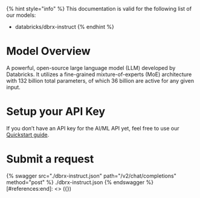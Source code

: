 [#references:start]: <> ({ "template": "openapi" })
{% hint style="info" %}
This documentation is valid for the following list of our models:
* databricks/dbrx-instruct
{% endhint %}

# Model Overview
A powerful, open-source large language model (LLM) developed by Databricks. It utilizes a fine-grained mixture-of-experts (MoE) architecture with 132 billion total parameters, of which 36 billion are active for any given input.

# Setup your API Key
If you don’t have an API key for the AI/ML API yet, feel free to use our [Quickstart guide](https://docs.aimlapi.com/quickstart/setting-up).

# Submit a request
{% swagger src="./dbrx-instruct.json" path="/v2/chat/completions" method="post" %}
./dbrx-instruct.json
{% endswagger %}
[#references:end]: <> ({})